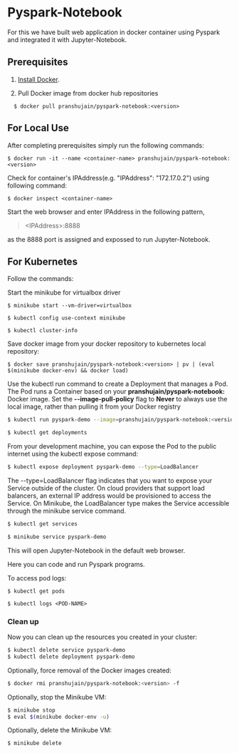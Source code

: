 # Pyspark-Notebook

For this we have built web application in docker container using Pyspark and integrated it with Jupyter-Notebook.

## Prerequisites

1. [Install Docker](https://github.com/pranshujain22/Hadoop/blob/master/Docker/Installation.md).

2. Pull Docker image from docker hub repositories
```shell
  $ docker pull pranshujain/pyspark-notebook:<version>
```

## For Local Use


After completing prerequisites simply run the following commands:

```shell
$ docker run -it --name <container-name> pranshujain/pyspark-notebook:<version>
```

Check for container's IPAddress(e.g. "IPAddress": "172.17.0.2") using following command:
```shell
$ docker inspect <container-name>
```

Start the web browser and enter IPAddress in the following pattern,
> \<IPAddress\>:8888

as the 8888 port is assigned and expossed to run Jupyter-Notebook.

## For Kubernetes

Follow the commands:

Start the minikube for virtualbox driver
```shell
$ minikube start --vm-driver=virtualbox

$ kubectl config use-context minikube

$ kubectl cluster-info
```

Save docker image from your docker repository to kubernetes local repository:
```shell
$ docker save pranshujain/pyspark-notebook:<version> | pv | (eval $(minikube docker-env) && docker load)
```

Use the kubectl run command to create a Deployment that manages a Pod. The Pod runs a Container based on your **pranshujain/pyspark-notebook:<version>** Docker image. Set the **--image-pull-policy** flag to **Never** to always use the local image, rather than pulling it from your Docker registry
```bash
$ kubectl run pyspark-demo --image=pranshujain/pyspark-notebook:<version> --port=8888 --image-pull-policy=Never

$ kubectl get deployments

```

From your development machine, you can expose the Pod to the public internet using the kubectl expose command:
```bash
$ kubectl expose deployment pyspark-demo --type=LoadBalancer
```
The --type=LoadBalancer flag indicates that you want to expose your Service outside of the cluster. On cloud providers that support load balancers, an external IP address would be provisioned to access the Service. On Minikube, the LoadBalancer type makes the Service accessible through the minikube service command.

```bash
$ kubectl get services

$ minikube service pyspark-demo
```
This will open Jupyter-Notebook in the default web browser.

Here you can code and run Pyspark programs.

To access pod logs:
```shell
$ kubectl get pods

$ kubectl logs <POD-NAME>
```

### Clean up

Now you can clean up the resources you created in your cluster:
```bash
$ kubectl delete service pyspark-demo
$ kubectl delete deployment pyspark-demo
```
Optionally, force removal of the Docker images created:
```bash
$ docker rmi pranshujain/pyspark-notebook:<version> -f
```
Optionally, stop the Minikube VM:
```bash
$ minikube stop
$ eval $(minikube docker-env -u)
```
Optionally, delete the Minikube VM:
```bash
$ minikube delete
```
